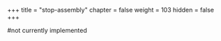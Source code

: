 +++
title = "stop-assembly"
chapter = false
weight = 103
hidden = false
+++

#not currently implemented